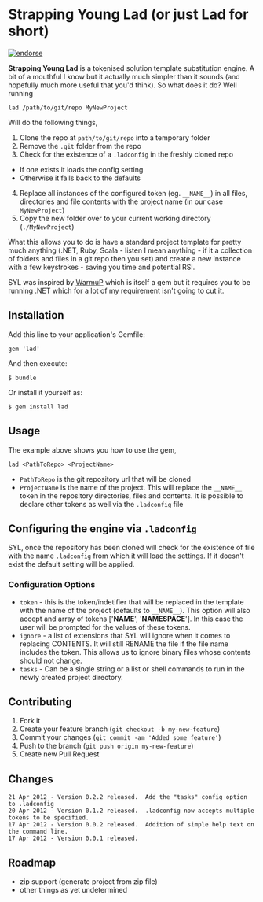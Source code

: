 # Strapping Young Lad (or just Lad for short)

[![endorse](http://api.coderwall.com/kouphax/endorsecount.png)](http://coderwall.com/kouphax)

__Strapping Young Lad__ is a tokenised solution template substitution engine.  A bit of a mouthful I know but it actually much simpler than it sounds (and hopefully much more useful that you'd think).  So what does it do?  Well running

    lad /path/to/git/repo MyNewProject

Will do the following things,

1. Clone the repo at `path/to/git/repo` into a temporary folder
2. Remove the `.git` folder from the repo
3. Check for the existence of a `.ladconfig` in the freshly cloned repo
  - If one exists it loads the config setting
  - Otherwise it falls back to the defaults
4. Replace all instances of the configured token (eg. `__NAME__`) in all files, directories and file contents with the project name (in our case `MyNewProject`)
5. Copy the new folder over to your current working directory (`./MyNewProject`)

What this allows you to do is have a standard project template for pretty much anything (.NET, Ruby, Scala - listen I mean anything - if it a collection of folders and files in a git repo then you set) and create a new instance with a few keystrokes - saving you time and potential RSI.

SYL was inspired by [WarmuP](https://github.com/chucknorris/warmup) which is itself a gem but it requires you to be running .NET which for a lot of my requirement isn't going to cut it.

## Installation

Add this line to your application's Gemfile:

    gem 'lad'

And then execute:

    $ bundle

Or install it yourself as:

    $ gem install lad

## Usage

The example above shows you how to use the gem,

    lad <PathToRepo> <ProjectName>

- `PathToRepo` is the git repository url that will be cloned
- `ProjectName` is the name of the project.  This will replace the `__NAME__` token in the repository directories, files and contents.  It is possible to declare other tokens as well via the `.ladconfig` file

## Configuring the engine via `.ladconfig`

SYL, once the repository has been cloned will check for the existence of file with the name `.ladconfig` from which it will load the settings.  If it doesn't exist the default setting will be applied.

### Configuration Options

- `token` - this is the token/indetifier that will be replaced in the template with the name of the project (defaults to `__NAME__`).  This option will also accept and array of tokens ['__NAME__', '__NAMESPACE__'].  In this case the user will be prompted for the values of these tokens.
- `ignore` - a list of extensions that SYL will ignore when it comes to replacing CONTENTS.  It will still RENAME the file if the file name includes the token.  This allows us to ignore binary files whose contents should not change.
- `tasks` - Can be a single string or a list or shell commands to run in the newly created project directory.

## Contributing

1. Fork it
2. Create your feature branch (`git checkout -b my-new-feature`)
3. Commit your changes (`git commit -am 'Added some feature'`)
4. Push to the branch (`git push origin my-new-feature`)
5. Create new Pull Request

## Changes

    21 Apr 2012 - Version 0.2.2 released.  Add the "tasks" config option to .ladconfig
    20 Apr 2012 - Version 0.1.2 released.  .ladconfig now accepts multiple tokens to be specified.
    17 Apr 2012 - Version 0.0.2 released.  Addition of simple help text on the command line.
    17 Apr 2012 - Version 0.0.1 released.

## Roadmap

- zip support (generate project from zip file)
- other things as yet undetermined
